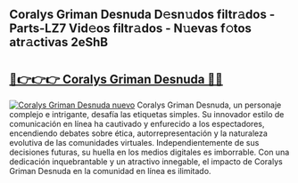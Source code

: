 ## Coralys Griman Desnuda D𝚎sn𝚞dos filtr𝚊dos - Parts-LZ7 Vid𝚎os filtr𝚊dos - N𝚞evas f𝚘tos atr𝚊ctivas 2eShB

# <h2><a href="http://mb5c8c7.tromn.icu/?c=Coralys+Griman+Desnuda">🔗👉👉👉 Coralys Griman Desnuda 🔗🔗</a></h2>

[![Coralys Griman Desnuda nuevo](https://i.imgur.com/pEAQMta.gif)](http://mb5c8c7.tromn.icu/?c=Coralys+Griman+Desnuda)
Coralys Griman Desnuda, un personaje complejo e intrigante, desafía las etiquetas simples. Su innovador estilo de comunicación en línea ha cautivado y enfurecido a los espectadores, encendiendo debates sobre ética, autorrepresentación y la naturaleza evolutiva de las comunidades virtuales. Independientemente de sus decisiones futuras, su huella en los medios digitales es imborrable. Con una dedicación inquebrantable y un atractivo innegable, el impacto de Coralys Griman Desnuda en la comunidad en línea es ilimitado.
